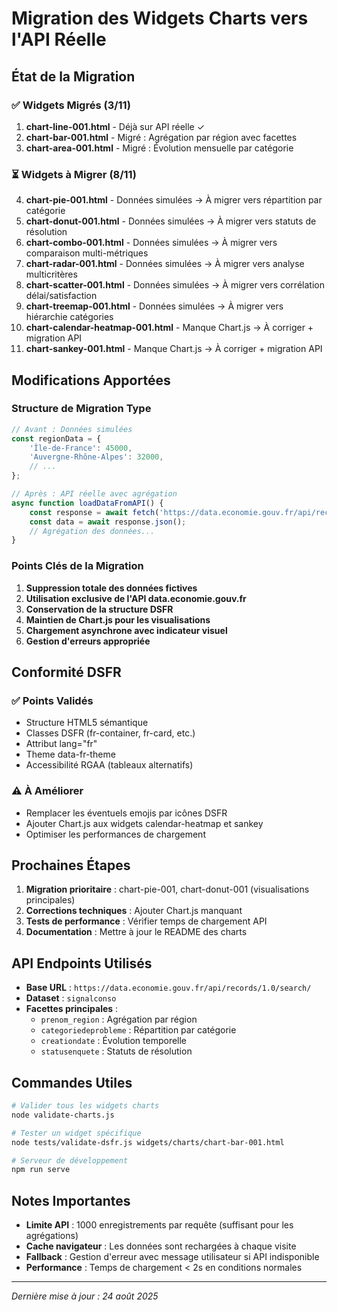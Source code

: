 # Migration des Widgets Charts vers l'API Réelle

## État de la Migration

### ✅ Widgets Migrés (3/11)
1. **chart-line-001.html** - Déjà sur API réelle ✓
2. **chart-bar-001.html** - Migré : Agrégation par région avec facettes
3. **chart-area-001.html** - Migré : Évolution mensuelle par catégorie

### ⏳ Widgets à Migrer (8/11)
4. **chart-pie-001.html** - Données simulées → À migrer vers répartition par catégorie
5. **chart-donut-001.html** - Données simulées → À migrer vers statuts de résolution
6. **chart-combo-001.html** - Données simulées → À migrer vers comparaison multi-métriques
7. **chart-radar-001.html** - Données simulées → À migrer vers analyse multicritères
8. **chart-scatter-001.html** - Données simulées → À migrer vers corrélation délai/satisfaction
9. **chart-treemap-001.html** - Données simulées → À migrer vers hiérarchie catégories
10. **chart-calendar-heatmap-001.html** - Manque Chart.js → À corriger + migration API
11. **chart-sankey-001.html** - Manque Chart.js → À corriger + migration API

## Modifications Apportées

### Structure de Migration Type
```javascript
// Avant : Données simulées
const regionData = {
    'Île-de-France': 45000,
    'Auvergne-Rhône-Alpes': 32000,
    // ...
};

// Après : API réelle avec agrégation
async function loadDataFromAPI() {
    const response = await fetch('https://data.economie.gouv.fr/api/records/1.0/search/?dataset=signalconso&rows=1000&facet=prenom_region');
    const data = await response.json();
    // Agrégation des données...
}
```

### Points Clés de la Migration
1. **Suppression totale des données fictives**
2. **Utilisation exclusive de l'API data.economie.gouv.fr**
3. **Conservation de la structure DSFR**
4. **Maintien de Chart.js pour les visualisations**
5. **Chargement asynchrone avec indicateur visuel**
6. **Gestion d'erreurs appropriée**

## Conformité DSFR

### ✅ Points Validés
- Structure HTML5 sémantique
- Classes DSFR (fr-container, fr-card, etc.)
- Attribut lang="fr"
- Theme data-fr-theme
- Accessibilité RGAA (tableaux alternatifs)

### ⚠️ À Améliorer
- Remplacer les éventuels emojis par icônes DSFR
- Ajouter Chart.js aux widgets calendar-heatmap et sankey
- Optimiser les performances de chargement

## Prochaines Étapes

1. **Migration prioritaire** : chart-pie-001, chart-donut-001 (visualisations principales)
2. **Corrections techniques** : Ajouter Chart.js manquant
3. **Tests de performance** : Vérifier temps de chargement API
4. **Documentation** : Mettre à jour le README des charts

## API Endpoints Utilisés

- **Base URL** : `https://data.economie.gouv.fr/api/records/1.0/search/`
- **Dataset** : `signalconso`
- **Facettes principales** :
  - `prenom_region` : Agrégation par région
  - `categoriedeprobleme` : Répartition par catégorie
  - `creationdate` : Évolution temporelle
  - `statusenquete` : Statuts de résolution

## Commandes Utiles

```bash
# Valider tous les widgets charts
node validate-charts.js

# Tester un widget spécifique
node tests/validate-dsfr.js widgets/charts/chart-bar-001.html

# Serveur de développement
npm run serve
```

## Notes Importantes

- **Limite API** : 1000 enregistrements par requête (suffisant pour les agrégations)
- **Cache navigateur** : Les données sont rechargées à chaque visite
- **Fallback** : Gestion d'erreur avec message utilisateur si API indisponible
- **Performance** : Temps de chargement < 2s en conditions normales

---
*Dernière mise à jour : 24 août 2025*